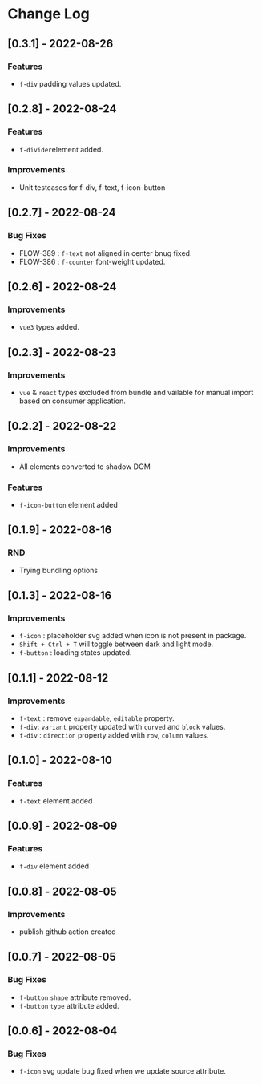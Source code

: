
# Change Log

## [0.3.1] - 2022-08-26
### Features
- `f-div` padding values updated.

## [0.2.8] - 2022-08-24
### Features
- `f-divider`element added.
### Improvements
- Unit testcases for f-div, f-text, f-icon-button

## [0.2.7] - 2022-08-24
### Bug Fixes
- FLOW-389 : `f-text` not aligned in center bnug fixed.
- FLOW-386 : `f-counter` font-weight updated.

## [0.2.6] - 2022-08-24
### Improvements
- `vue3` types added.

## [0.2.3] - 2022-08-23
### Improvements
- `vue` & `react` types excluded from bundle and vailable for manual import based on consumer application.

## [0.2.2] - 2022-08-22
### Improvements
- All elements converted to shadow DOM
### Features
- `f-icon-button` element added

## [0.1.9] - 2022-08-16
### RND
- Trying bundling options

## [0.1.3] - 2022-08-16
### Improvements
- `f-icon` : placeholder svg added when icon is not present in package.
- `Shift + Ctrl + T` will toggle between dark and light mode.
- `f-button` : loading states updated.
## [0.1.1] - 2022-08-12
### Improvements
- `f-text` : remove `expandable`, `editable` property.
- `f-div`: `variant` property updated with `curved` and `block` values.
- `f-div` : `direction` property added with `row`, `column` values.
## [0.1.0] - 2022-08-10
### Features
- `f-text` element added

## [0.0.9] - 2022-08-09
### Features
- `f-div` element added

## [0.0.8] - 2022-08-05
### Improvements
- publish github action created
## [0.0.7] - 2022-08-05
### Bug Fixes
- `f-button` `shape` attribute removed.
- `f-button` `type` attribute added.

## [0.0.6] - 2022-08-04
### Bug Fixes
- `f-icon` svg update bug fixed when we update source attribute.

